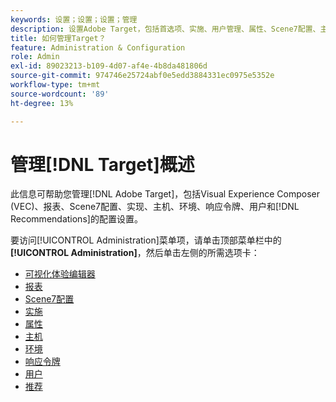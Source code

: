 ```yaml
---
keywords: 设置；设置；设置；管理
description: 设置Adobe Target，包括首选项、实施、用户管理、属性、Scene7配置、主机管理和响应令牌。
title: 如何管理Target？
feature: Administration & Configuration
role: Admin
exl-id: 89023213-b109-4d07-af4e-4b8da481806d
source-git-commit: 974746e25724abf0e5edd3884331ec0975e5352e
workflow-type: tm+mt
source-wordcount: '89'
ht-degree: 13%

---
```


# 管理[!DNL Target]概述

此信息可帮助您管理[!DNL Adobe Target]，包括Visual Experience Composer (VEC)、报表、Scene7配置、实现、主机、环境、响应令牌、用户和[!DNL Recommendations]的配置设置。

要访问[!UICONTROL Administration]菜单项，请单击顶部菜单栏中的&#x200B;**[!UICONTROL Administration]**，然后单击左侧的所需选项卡：

* [可视化体验编辑器](/help/main/administrating-target/visual-experience-composer-set-up.md)
* [报表](/help/main/administrating-target/reporting.md)
* [Scene7配置](/help/main/administrating-target/scene7-settings.md)
* [实施](/help/main/c-implementing-target/implementing-target.md)
* [属性](/help/main/administrating-target/c-user-management/property-channel/property-channel.md)
* [主机](/help/main/administrating-target/hosts.md)
* [环境](/help/main/administrating-target/environments.md)
* [响应令牌](/help/main/administrating-target/response-tokens.md)
* [用户](/help/main/administrating-target/c-user-management/user-management.md)
* [推荐](/help/main/administrating-target/recommendations-settings.md)
